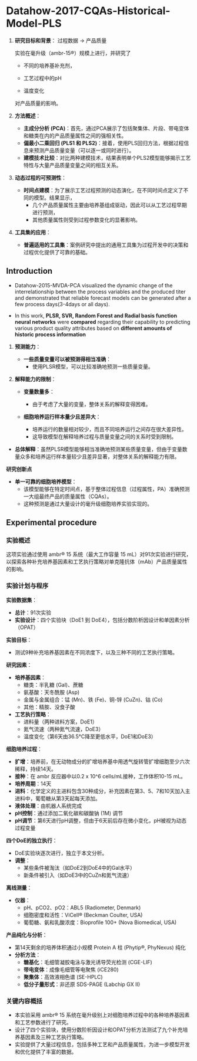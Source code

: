 # Datahow-2017-CQAs-Historical-Model-PLS

1. **研究目标和背景**：
   过程数据 &rarr; 产品质量
   
   实验在毫升级（ambr-15®）规模上进行，并研究了
   
   - 不同的培养基补充剂，
   
   - 工艺过程中的pH
   
   - 温度变化
   
   对产品质量的影响。

2. **方法概述**：
   
   - **主成分分析 (PCA)**：首先，通过PCA展示了包括聚集体、片段、带电变体和糖类在内的产品质量属性之间的强相关性。
   - **偏最小二乘回归 (PLS1 和 PLS2)**：接着，使用PLS回归方法，根据过程信息来预测产品质量变量（可以逐一或同时进行）。
   - **建模技术比较**：对比两种建模技术，结果表明单个PLS2模型能够揭示工艺特性与大量产品质量变量之间的相互关系。

3. **动态过程的可预测性**：
   
   - **时间点建模**：为了展示工艺过程预测的动态演化，在不同时间点定义了不同的模型。结果显示，
     - 几个产品质量属性主要由培养基组成驱动，因此可以从工艺过程早期进行预测，
     - 其他质量属性则受到过程参数变化的显著影响。

4. **工具集的应用**：
   
   - **普遍适用的工具集**：案例研究中提出的通用工具集为过程开发中的决策和过程优化提供了可靠的基础。



## Introduction

- Datahow-2015-MVDA-PCA visualized the dynamic change of the interrelationship between the process variables and the produced titer and demonstrated that reliable forecast models can be generated after a few process days(3-4days or all days).

- In this work, **PLSR, SVR, Random Forest and Radial basis function neural networks** were **compared** regarding their capability to predicting various product quality attributes based on **different amounts of historic process information**
1. **预测能力**：
   
   - **一些质量变量可以被预测得相当准确**：
     - 使用PLSR模型，可以比较准确地预测一些质量变量。

2. **解释能力的限制**：
   
   - **变量数量多**：
     
     - 由于考虑了大量的变量，整体关系的解释变得困难。
   
   - **细胞培养运行样本量少且差异大**：
     
     - 培养运行的数量相对较少，而且不同培养运行之间存在很大差异性。
     - 这导致模型在解释培养过程与质量变量之间的关系时受到限制。
- **总体解释**：虽然PLSR模型能够相当准确地预测某些质量变量，但由于变量数量众多和培养运行样本量较少且差异显著，对整体关系的解释能力有限。



 **研究创新点**

- **单一可靠的细胞培养模型**：
  - 该模型能够在特定时间点，基于整体过程信息（过程属性，PA）准确预测一大组最终产品的质量属性（CQAs）。
  - 这种预测是通过大量设计的毫升级细胞培养实验实现的。





## Experimental procedure

### 实验概述

这项实验通过使用 ambr® 15 系统（最大工作容量 15 mL）对91次实验进行研究，以探索各种补充培养基因素和工艺执行策略对单克隆抗体（mAb）产品质量属性的影响。

### 实验计划与程序

**实验数据集**：

- **总计**：91次实验
- **实验设计**：四个实验块（DoE1 到 DoE4），包括分数阶析因设计和单因素分析（OPAT）

**实验目标**：

- 测试9种补充培养基因素在不同浓度下，以及三种不同的工艺执行策略。

**研究因素**：

- **培养基因素**：
  - 糖类：半乳糖 (Gal)、蔗糖
  - 氨基酸：天冬酰胺 (Asp)
  - 金属与金属组合：锰 (Mn)、铁 (Fe)、铜-锌 (CuZn)、钴 (Co)
  - 其他：精胺、没食子酸
- **工艺执行策略**：
  - 进料量（两种进料方案，DoE1）
  - 氮气流速（两种氮气流速，DoE3）
  - 温度变化（第6天由36.5°C降至更低水平，DoE1和DoE3）

**细胞培养过程**：

- **扩增**：培养前，在无动物成分的扩增培养基中用透气旋转管扩增细胞至少六次稀释，持续14天。
- **接种**：在 ambr 反应器中以0.2 x 10^6 cells/mL接种，工作体积10-15 mL。
- **培养周期**：14天
- **进料**：化学定义的主进料包含30种成分，补充因素在第3、5、7和10天加入主进料中，葡萄糖从第3天起每天添加。
- **液体处理**：由机器人系统完成
- **pH控制**：通过添加二氧化碳和碳酸钠 (1M) 调节
- **pH调节**：第6天进行pH调整，但由于6天前后存在微小变化，pH被视为动态过程变量

**四个DoE的独立执行**：

- DoE实验块逐次进行，独立于本文分析。
- **调整**：
  - 某些条件被淘汰（如DoE2到DoE4中的Gal水平）
  - 新条件被引入（如DoE3中的CuZn和氮气流速）

**离线测量**：

- **仪器**：
  - pH、pCO2、pO2：ABL5 (Radiometer, Denmark)
  - 细胞密度和活性：ViCell® (Beckman Coulter, USA)
  - 葡萄糖、氨和乳酸浓度：Bioprofile 100+ (Nova Biomedical, USA)

**产品纯化与分析**：

- 第14天剩余的培养体积通过小规模 Protein A 柱 (Phytip®, PhyNexus) 纯化
- **分析方法**：
  - **糖基化**：毛细管凝胶电泳与激光诱导荧光检测 (CGE-LIF)
  - **带电变体**：成像毛细管等电聚焦 (iCE280)
  - **聚集体**：高效液相色谱 (SE-HPLC)
  - **低分子量形式**：非还原 SDS-PAGE (Labchip GX II)

### 关键内容概括

- 本实验采用 ambr® 15 系统在毫升级别上对细胞培养过程中的各种培养基因素和工艺参数进行了研究。
- 设计了四个实验块，使用分数阶析因设计和OPAT分析方法测试了九个补充培养基因素及三种工艺执行策略。
- 实验提供了大量过程信息，包括多种工艺和产品质量属性，为进一步模型开发和优化提供了丰富的数据。


